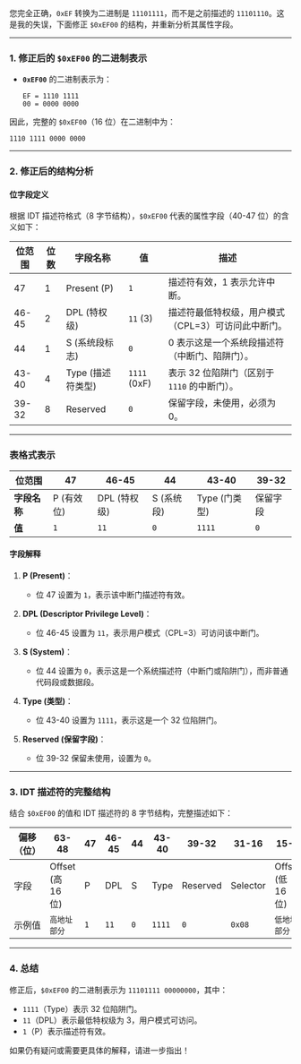 您完全正确，`0xEF` 转换为二进制是 `11101111`，而不是之前描述的 `11101110`。这是我的失误，下面修正 `$0xEF00` 的结构，并重新分析其属性字段。

---

### **1. 修正后的 `$0xEF00` 的二进制表示**

- **`0xEF00`** 的二进制表示为：
    
    ```
    EF = 1110 1111
    00 = 0000 0000
    ```
    

因此，完整的 `$0xEF00`（16 位）在二进制中为：

```
1110 1111 0000 0000
```

---

### **2. 修正后的结构分析**

#### **位字段定义**

根据 IDT 描述符格式（8 字节结构），`$0xEF00` 代表的属性字段（40-47 位）的含义如下：

|**位范围**|**位数**|**字段名称**|**值**|**描述**|
|---|---|---|---|---|
|47|1|Present (P)|`1`|描述符有效，1 表示允许中断。|
|46-45|2|DPL (特权级)|`11` (3)|描述符最低特权级，用户模式（CPL=3）可访问此中断门。|
|44|1|S (系统段标志)|`0`|0 表示这是一个系统段描述符（中断门、陷阱门）。|
|43-40|4|Type (描述符类型)|`1111` (0xF)|表示 32 位陷阱门（区别于 `1110` 的中断门）。|
|39-32|8|Reserved|`0`|保留字段，未使用，必须为 0。|

---

### **表格式表示**

|**位范围**|**47**|**46-45**|**44**|**43-40**|**39-32**|
|---|---|---|---|---|---|
|**字段名称**|P (有效位)|DPL (特权级)|S (系统段)|Type (门类型)|保留字段|
|**值**|`1`|`11`|`0`|`1111`|`0`|

#### **字段解释**

1. **P (Present)**：
    
    - 位 47 设置为 `1`，表示该中断门描述符有效。
2. **DPL (Descriptor Privilege Level)**：
    
    - 位 46-45 设置为 `11`，表示用户模式（CPL=3）可访问该中断门。
3. **S (System)**：
    
    - 位 44 设置为 `0`，表示这是一个系统描述符（中断门或陷阱门），而非普通代码段或数据段。
4. **Type (类型)**：
    
    - 位 43-40 设置为 `1111`，表示这是一个 32 位陷阱门。
5. **Reserved (保留字段)**：
    
    - 位 39-32 保留未使用，设置为 `0`。

---

### **3. IDT 描述符的完整结构**

结合 `$0xEF00` 的值和 IDT 描述符的 8 字节结构，完整描述如下：

|偏移（位）|**63-48**|**47**|**46-45**|**44**|**43-40**|**39-32**|**31-16**|**15-0**|
|---|---|---|---|---|---|---|---|---|
|字段|Offset (高 16 位)|P|DPL|S|Type|Reserved|Selector|Offset (低 16 位)|
|示例值|`高地址部分`|`1`|`11`|`0`|`1111`|`0`|`0x08`|`低地址部分`|

---

### **4. 总结**

修正后，`$0xEF00` 的二进制表示为 `11101111 00000000`，其中：

- `1111`（Type）表示 32 位陷阱门。
- `11`（DPL）表示最低特权级为 3，用户模式可访问。
- `1`（P）表示描述符有效。

如果仍有疑问或需要更具体的解释，请进一步指出！